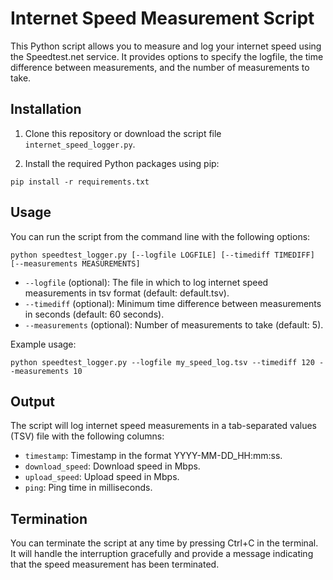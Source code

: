 # Internet Speed Measurement Script

This Python script allows you to measure and log your internet speed using the Speedtest.net service. It provides options to specify the logfile, the time difference between measurements, and the number of measurements to take.

## Installation

1. Clone this repository or download the script file `internet_speed_logger.py`.

2. Install the required Python packages using pip:

`pip install -r requirements.txt`

## Usage

You can run the script from the command line with the following options:

`python speedtest_logger.py [--logfile LOGFILE] [--timediff TIMEDIFF] [--measurements MEASUREMENTS]`

- `--logfile` (optional): The file in which to log internet speed measurements in tsv format (default: default.tsv).
- `--timediff` (optional): Minimum time difference between measurements in seconds (default: 60 seconds).
- `--measurements` (optional): Number of measurements to take (default: 5).

Example usage:

`python speedtest_logger.py --logfile my_speed_log.tsv --timediff 120 --measurements 10`


## Output

The script will log internet speed measurements in a tab-separated values (TSV) file with the following columns:

- `timestamp`: Timestamp in the format YYYY-MM-DD_HH:mm:ss.
- `download_speed`: Download speed in Mbps.
- `upload_speed`: Upload speed in Mbps.
- `ping`: Ping time in milliseconds.

## Termination

You can terminate the script at any time by pressing Ctrl+C in the terminal. It will handle the interruption gracefully and provide a message indicating that the speed measurement has been terminated.
